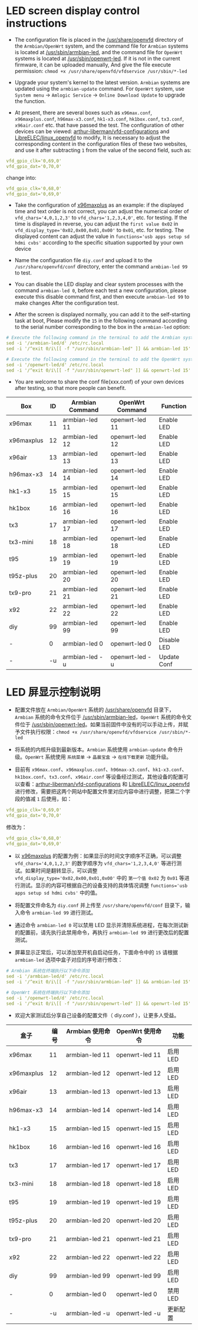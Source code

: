 # LED screen display control instructions

- The configuration file is placed in the [/usr/share/openvfd](../armbian-files/platform-files/amlogic/rootfs/usr/share/openvfd) directory of the `Armbian/OpenWrt` system, and the command file for `Armbian` systems is located at [/usr/sbin/armbian-led](../armbian-files/platform-files/amlogic/rootfs/usr/sbin/armbian-led), and the command file for `OpenWrt` systems is located at [/usr/sbin/openwrt-led](https://github.com/ophub/amlogic-s9xxx-openwrt/blob/main/make-openwrt/openwrt-files/common-files/usr/sbin/openwrt-led). If it is not in the current firmware, it can be uploaded manually, And give the file execute permission: `chmod +x /usr/share/openvfd/vfdservice /usr/sbin/*-led`

- Upgrade your system's kernel to the latest version. `Armbian` systems are updated using the `armbian-update` command. For `OpenWrt` system, use `System menu` → `Amlogic Service` → `Online Download Update` to upgrade the function.

- At present, there are several boxes such as `x96max.conf`, `x96maxplus.conf`, `h96max-x3.conf`, `hk1-x3.conf`, `hk1box.conf`, `tx3.conf`, `x96air.conf` etc. that have passed the test. The configuration of other devices can be viewed: [arthur-liberman/vfd-configurations](https://github.com/arthur-liberman/vfd-configurations) and [LibreELEC/linux_openvfd](https://github.com/LibreELEC/linux_openvfd/tree/master/conf) to modify, It is necessary to adjust the corresponding content in the configuration files of these two websites, and use it after subtracting `1` from the value of the second field, such as:

```yaml
vfd_gpio_clk='0,69,0'
vfd_gpio_dat='0,70,0'
```
change into:

```yaml
vfd_gpio_clk='0,68,0'
vfd_gpio_dat='0,69,0'
```

- Take the configuration of [x96maxplus](../armbian-files/platform-files/amlogic/rootfs/usr/share/openvfd/conf/x96maxplus.conf) as an example: if the displayed time and text order is not correct, you can adjust the numerical order of `vfd_chars='4,0,1,2,3'` to `vfd_chars='1,2,3,4,0'`, etc. for testing. If the time is displayed in reverse, you can adjust the `first value 0x02` in `vfd_display_type='0x02,0x00,0x01,0x00'` to `0x01`, etc. for testing. The displayed content can adjust the value in `functions='usb apps setup sd hdmi cvbs'` according to the specific situation supported by your own device

- Name the configuration file `diy.conf` and upload it to the `/usr/share/openvfd/conf` directory, enter the command `armbian-led 99` to test.

- You can disable the LED display and clear system processes with the command `armbian-led 0`, before each test a new configuration, please execute this disable command first, and then execute `armbian-led 99` to make changes After the configuration test.

- After the screen is displayed normally, you can add it to the self-starting task at boot, Please modify the `15` in the following command according to the serial number corresponding to the box in the `armbian-led` option:

```yaml
# Execute the following command in the terminal to add the Armbian system
sed -i '/armbian-led/d' /etc/rc.local
sed -i '/^exit 0/i\[[ -f "/usr/sbin/armbian-led" ]] && armbian-led 15' /etc/rc.local

# Execute the following command in the terminal to add the OpenWrt system
sed -i '/openwrt-led/d' /etc/rc.local
sed -i '/^exit 0/i\[[ -f "/usr/sbin/openwrt-led" ]] && openwrt-led 15' /etc/rc.local
```

- You are welcome to share the conf file(xxx.conf) of your own devices after testing, so that more people can benefit.

|     Box    |   ID   |  Armbian Command  |   OpenWrt Command   |  Function   |
| ---------- |  ----- | ----------------- | ------------------- | ----------- |
| x96max     |  11    |  armbian-led 11   |   openwrt-led 11    | Enable LED  |
| x96maxplus |  12    |  armbian-led 12   |   openwrt-led 12    | Enable LED  |
| x96air     |  13    |  armbian-led 13   |   openwrt-led 13    | Enable LED  |
| h96max-x3  |  14    |  armbian-led 14   |   openwrt-led 14    | Enable LED  |
| hk1-x3     |  15    |  armbian-led 15   |   openwrt-led 15    | Enable LED  |
| hk1box     |  16    |  armbian-led 16   |   openwrt-led 16    | Enable LED  |
| tx3        |  17    |  armbian-led 17   |   openwrt-led 17    | Enable LED  |
| tx3-mini   |  18    |  armbian-led 18   |   openwrt-led 18    | Enable LED  |
| t95        |  19    |  armbian-led 19   |   openwrt-led 19    | Enable LED  |
| t95z-plus  |  20    |  armbian-led 20   |   openwrt-led 20    | Enable LED  |
| tx9-pro    |  21    |  armbian-led 21   |   openwrt-led 21    | Enable LED  |
| x92        |  22    |  armbian-led 22   |   openwrt-led 22    | Enable LED  |
| diy        |  99    |  armbian-led 99   |   openwrt-led 99    | Enable LED  |
| -          |  0     |  armbian-led 0    |   openwrt-led 0     | Disable LED |
| -          |  -u    |  armbian-led -u   |   openwrt-led -u    | Update Conf |

# LED 屏显示控制说明

- 配置文件放在 `Armbian/OpenWrt` 系统的 [/usr/share/openvfd](../armbian-files/platform-files/amlogic/rootfs/usr/share/openvfd) 目录下，`Armbian` 系统的命令文件位于 [/usr/sbin/armbian-led](../armbian-files/platform-files/amlogic/rootfs/usr/sbin/armbian-led)，`OpenWrt` 系统的命令文件位于 [/usr/sbin/openwrt-led](https://github.com/ophub/amlogic-s9xxx-openwrt/blob/main/make-openwrt/openwrt-files/common-files/usr/sbin/openwrt-led)。如果当前固件中没有的可以手动上传，并赋予文件执行权限：`chmod +x /usr/share/openvfd/vfdservice /usr/sbin/*-led`

- 将系统的内核升级到最新版本。`Armbian` 系统使用 `armbian-update` 命令升级。`OpenWrt` 系统使用 `系统菜单` → `晶晨宝盒` → `在线下载更新` 功能升级。

- 目前有 `x96max.conf`、`x96maxplus.conf`、`h96max-x3.conf`、`hk1-x3.conf`、`hk1box.conf`、`tx3.conf`、`x96air.conf` 等设备经过测试，其他设备的配置可以查看：[arthur-liberman/vfd-configurations](https://github.com/arthur-liberman/vfd-configurations) 和 [LibreELEC/linux_openvfd](https://github.com/LibreELEC/linux_openvfd/tree/master/conf) 进行修改，需要把这两个网站中配置文件里对应内容中进行调整，把第二个字段的值减 `1` 后使用，如：

```yaml
vfd_gpio_clk='0,69,0'
vfd_gpio_dat='0,70,0'
```
修改为：

```yaml
vfd_gpio_clk='0,68,0'
vfd_gpio_dat='0,69,0'
```

- 以 [x96maxplus](../armbian-files/platform-files/amlogic/rootfs/usr/share/openvfd/conf/x96maxplus.conf) 的配置为例：如果显示的时间文字顺序不正确，可以调整 `vfd_chars='4,0,1,2,3'` 的数字顺序为 `vfd_chars='1,2,3,4,0'` 等进行测试。如果时间是翻转显示，可以调整 `vfd_display_type='0x02,0x00,0x01,0x00'` 中的 `第一个值 0x02` 为 `0x01` 等进行测试。显示的内容可根据自己的设备支持的具体情况调整 `functions='usb apps setup sd hdmi cvbs'` 中的值。

- 将配置文件命名为 `diy.conf` 并上传至 `/usr/share/openvfd/conf` 目录下，输入命令 `armbian-led 99` 进行测试。

- 通过命令 `armbian-led 0` 可以禁用 LED 显示并清除系统进程，在每次测试新的配置前，请先执行此禁用命令，再执行 `armbian-led 99` 进行更改后的配置测试。

- 屏幕显示正常后，可以添加至开机自启动任务，下面命令中的 `15` 请根据 `armbian-led` 选项中盒子对应的序号进行修改：

```yaml
# Armbian 系统在终端执行以下命令添加
sed -i '/armbian-led/d' /etc/rc.local
sed -i '/^exit 0/i\[[ -f "/usr/sbin/armbian-led" ]] && armbian-led 15' /etc/rc.local

# OpenWrt 系统在终端执行以下命令添加
sed -i '/openwrt-led/d' /etc/rc.local
sed -i '/^exit 0/i\[[ -f "/usr/sbin/openwrt-led" ]] && openwrt-led 15' /etc/rc.local
```

- 欢迎大家测试后分享自己设备的配置文件（ diy.conf ），让更多人受益。

|     盒子    |  编号  |  Armbian 使用命令   |   OpenWrt 使用命令   |   功能   |
| ---------- |  ----- | ----------------- | ------------------- | ------- |
| x96max     |  11    |  armbian-led 11   |   openwrt-led 11    | 启用 LED |
| x96maxplus |  12    |  armbian-led 12   |   openwrt-led 12    | 启用 LED |
| x96air     |  13    |  armbian-led 13   |   openwrt-led 13    | 启用 LED |
| h96max-x3  |  14    |  armbian-led 14   |   openwrt-led 14    | 启用 LED |
| hk1-x3     |  15    |  armbian-led 15   |   openwrt-led 15    | 启用 LED |
| hk1box     |  16    |  armbian-led 16   |   openwrt-led 16    | 启用 LED |
| tx3        |  17    |  armbian-led 17   |   openwrt-led 17    | 启用 LED |
| tx3-mini   |  18    |  armbian-led 18   |   openwrt-led 18    | 启用 LED |
| t95        |  19    |  armbian-led 19   |   openwrt-led 19    | 启用 LED |
| t95z-plus  |  20    |  armbian-led 20   |   openwrt-led 20    | 启用 LED |
| tx9-pro    |  21    |  armbian-led 21   |   openwrt-led 21    | 启用 LED |
| x92        |  22    |  armbian-led 22   |   openwrt-led 22    | 启用 LED |
| diy        |  99    |  armbian-led 99   |   openwrt-led 99    | 启用 LED |
| -          |  0     |  armbian-led 0    |   openwrt-led 0     | 禁用 LED |
| -          |  -u    |  armbian-led -u   |   openwrt-led -u    | 更新配置  |

